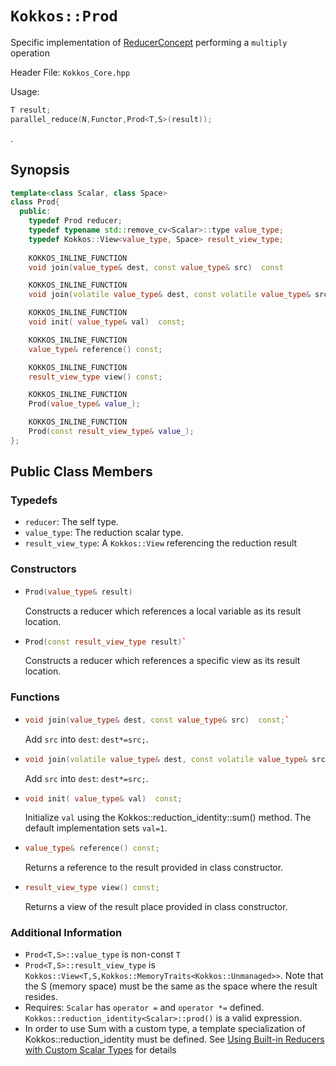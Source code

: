 # `Kokkos::Prod`

Specific implementation of [ReducerConcept](Kokkos%3A%3AReducerConcept) performing a `multiply` operation

Header File: `Kokkos_Core.hpp`

Usage: 
  ```c++
  T result;
  parallel_reduce(N,Functor,Prod<T,S>(result));
  ```

. 

## Synopsis 
  ```c++
  template<class Scalar, class Space>
  class Prod{
    public:
      typedef Prod reducer;
      typedef typename std::remove_cv<Scalar>::type value_type;
      typedef Kokkos::View<value_type, Space> result_view_type;
      
      KOKKOS_INLINE_FUNCTION
      void join(value_type& dest, const value_type& src)  const

      KOKKOS_INLINE_FUNCTION
      void join(volatile value_type& dest, const volatile value_type& src) const;

      KOKKOS_INLINE_FUNCTION
      void init( value_type& val)  const;

      KOKKOS_INLINE_FUNCTION
      value_type& reference() const;

      KOKKOS_INLINE_FUNCTION
      result_view_type view() const;

      KOKKOS_INLINE_FUNCTION
      Prod(value_type& value_);

      KOKKOS_INLINE_FUNCTION
      Prod(const result_view_type& value_);
  };
  ```

## Public Class Members

### Typedefs
   
 * `reducer`: The self type.
 * `value_type`: The reduction scalar type.
 * `result_view_type`: A `Kokkos::View` referencing the reduction result 

### Constructors
 
 * ```c++
   Prod(value_type& result)
   ```
   Constructs a reducer which references a local variable as its result location.  
 
 * ```c++
   Prod(const result_view_type result)`
   ```
   Constructs a reducer which references a specific view as its result location.

### Functions

 * ```c++
   void join(value_type& dest, const value_type& src)  const;`
   ```
   Add `src` into `dest`:  `dest*=src;`. 

 * ```c++
   void join(volatile value_type& dest, const volatile value_type& src) const;
   ```
   Add `src` into `dest`: `dest*=src;`. 

 * ```c++
   void init( value_type& val)  const;
   ```
   Initialize `val` using the Kokkos::reduction_identity<Scalar>::sum() method.  The default implementation sets `val=1`.

 * ```c++
   value_type& reference() const;
   ```
   Returns a reference to the result provided in class constructor.

 * ```c++
   result_view_type view() const;
   ```
   Returns a view of the result place provided in class constructor.

### Additional Information
   * `Prod<T,S>::value_type` is non-const `T`
   * `Prod<T,S>::result_view_type` is `Kokkos::View<T,S,Kokkos::MemoryTraits<Kokkos::Unmanaged>>`.  Note that the S (memory space) must be the same as the space where the result resides.
   * Requires: `Scalar` has `operator =` and `operator *=` defined. `Kokkos::reduction_identity<Scalar>::prod()` is a valid expression. 
   * In order to use Sum with a custom type, a template specialization of Kokkos::reduction_identity<CustomType> must be defined.  See [Using Built-in Reducers with Custom Scalar Types](Custom-Reductions%3A-Built-In-Reducers-with-Custom-Scalar-Types) for details